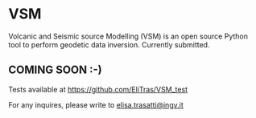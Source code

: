 # VSM
Volcanic and Seismic source Modelling (VSM) is an open source Python tool to perform geodetic data inversion.
Currently submitted.

## COMING SOON :-)

Tests available at https://github.com/EliTras/VSM_test

For any inquires, please write to elisa.trasatti@ingv.it

